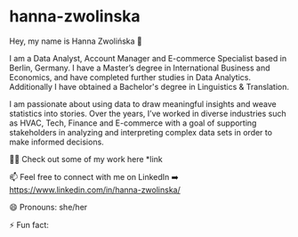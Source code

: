 # hanna-zwolinska

Hey, my name is Hanna Zwolińska 👋

I am a Data Analyst, Account Manager and E-commerce Specialist based in Berlin, Germany. 
I have a Master’s degree in International Business and Economics, and have completed further studies in Data Analytics. 
Additionally I have obtained a Bachelor's degree in Linguistics & Translation.

I am passionate about using data to draw meaningful insights and weave statistics into stories. Over the years, I’ve worked in diverse industries such as HVAC, Tech, Finance and E-commerce with a goal of supporting stakeholders in analyzing and interpreting complex data sets in order to make informed decisions.

👨‍🎨 Check out some of my work here *link

📫 Feel free to connect with me on LinkedIn ➡️ https://www.linkedin.com/in/hanna-zwolinska/

😄 Pronouns: she/her

⚡ Fun fact: 
